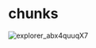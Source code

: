 # chunks
![explorer_abx4quuqX7](https://user-images.githubusercontent.com/57828919/206904100-379a46b8-d48e-4e6e-a476-b2e6f213660e.png)
